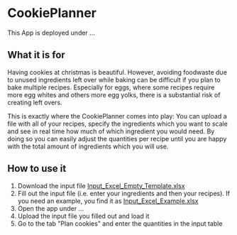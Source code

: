 # CookiePlanner

This App is deployed under ... 

## What it is for
Having cookies at christmas is beautiful. However, avoiding foodwaste due to unused ingredients left over while baking can be difficult if you plan to bake multiple recipes. Especially for eggs, where some recipes require more egg whites and others more egg yolks, there is a substantial risk of creating left overs.

This is exactly where the CookiePlanner comes into play: You can upload a file with all of your recipes, specify the ingredients which you want to scale and see in real time how much of which ingredient you would need. By doing so you can easily adjust the quantities per recipe until you are happy with the total amount of ingredients which you will use.

## How to use it
1. Download the input file [Input_Excel_Empty_Template.xlsx](https://github.com/NicSchuler/CookiePlanner/raw/main/Input_Excel_Empty_Template.xlsx)
2. Fill out the input file (i.e. enter your ingredients and then your recipes). If you need an example, you find it as [Input_Excel_Example.xlsx](https://github.com/NicSchuler/CookiePlanner/raw/main/Input_Excel_Example.xlsx)
3. Open the app under ...
4. Upload the input file you filled out and load it
5. Go to the tab "Plan cookies" and enter the quantities in the input table
